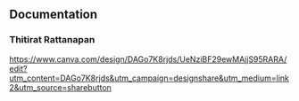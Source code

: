 ## Documentation
### Thitirat Rattanapan
https://www.canva.com/design/DAGo7K8rjds/UeNziBF29ewMAjjS95RARA/edit?utm_content=DAGo7K8rjds&utm_campaign=designshare&utm_medium=link2&utm_source=sharebutton
